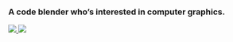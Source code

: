 ### A code blender who’s interested in computer graphics.

<!--
**whwuhan/whwuhan** is a ✨ _special_ ✨ repository because its `README.md` (this file) appears on your GitHub profile.

Here are some ideas to get you started:

- 🔭 I’m currently working on ...
- 🌱 I’m currently learning ...
- 👯 I’m looking to collaborate on ...
- 🤔 I’m looking for help with ...
- 💬 Ask me about ...
- 📫 How to reach me: ...
- 😄 Pronouns: ...
- ⚡ Fun fact: ...
-->
<div>
   <!-- github统计 -->
   <div style="display:inline;width=100px;height=100px">
      <a href="https://github.com/whwuhan">
         <img src="https://github-readme-stats.vercel.app/api?username=whwuhan&theme=tokyonight&show_icons=true&count_private=true&layout=compact" />
      </a>
   </div>
   <!-- 擅长语言 -->
   <div style="display:inline;width=200px;height=100px">
      <a href="https://github.com/whwuhan">
         <img src="https://github-readme-stats.vercel.app/api/top-langs?username=whwuhan&layout=compact" />
      </a>
   </div>
</div>





